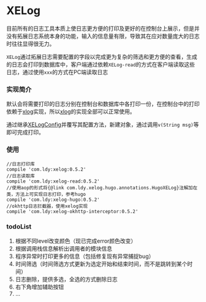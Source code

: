 # XELog
目前所有的日志工具本质上使日志更方便的打印及更好的在控制台上展示，但是并没有拓展日志系统本身的功能，输入的信息量有限，导致其在应对数量庞大的日志时往往显得很无力。

`XELog`通过拓展日志需要配置的字段以完成更为复杂的筛选和更方便的查看，生成的日志会打印到数据库中，客户端通过依赖`XELog-read`的方式在客户端读取这些日志，通过使用`xxx`的方式在PC端读取日志

### 实现简介
默认会将需要打印的日志分别在控制台和数据库中各打印一份，在控制台中的打印依赖于[xlog](https://github.com/elvishew/xLog)实现，所以[xlog](https://github.com/elvishew/xLog)的实现全部可以正常使用。

通过继承[XELogConfig](https://github.com/EndSmile/XELog/blob/master/xelog/src/main/java/com/ldy/xelog/config/XELogConfig.java)并覆写其配置方法，新建对象，通过调用`v(String msg)`等即可完成打印。

### 使用
```
//日志打印库
compile 'com.ldy:xelog:0.5.2'
//日志读取库
compile 'com.ldy:xelog-read:0.5.2'
//使用aop的形式将{@link com.ldy.xelog.hugo.annotations.HugoXELog}注解加在类，方法上可实现日志打印，参考hugo
compile 'com.ldy:xelog-hugo:0.5.2'
//okhttp日志拦截器，使用xelog实现
compile 'com.ldy:xelog-okhttp-interceptor:0.5.2'
```

### todoList

 1. 根据不同level改变颜色（现已完成error颜色改变）
 2. 根据调用栈信息解析出调用者的模块信息
 3. 程序异常时打印更多的信息（包括修复现有异常捕捉bug）
 4. 时间筛选（时间筛选方式更新为选定开始和结束时间，而不是跳转到某个时间）
 5. 日志删除，提供多选，全选的方式删除日志
 6. 右下角增加辅助按钮
 7. ...

 



